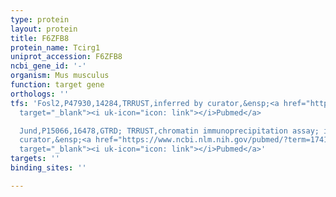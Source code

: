 ```yaml
---
type: protein
layout: protein
title: F6ZFB8
protein_name: Tcirg1
uniprot_accession: F6ZFB8
ncbi_gene_id: '-'
organism: Mus musculus
function: target gene
orthologs: ''
tfs: 'Fosl2,P47930,14284,TRRUST,inferred by curator,&ensp;<a href="https://www.ncbi.nlm.nih.gov/pubmed/?term=17419679%5Buid%5D+OR+29087512%5Buid%5D"
  target="_blank"><i uk-icon="icon: link"></i>Pubmed</a>

  Jund,P15066,16478,GTRD; TRRUST,chromatin immunoprecipitation assay; inferred by
  curator,&ensp;<a href="https://www.ncbi.nlm.nih.gov/pubmed/?term=17419679%5Buid%5D+OR+27924024%5Buid%5D+OR+29087512%5Buid%5D"
  target="_blank"><i uk-icon="icon: link"></i>Pubmed</a>'
targets: ''
binding_sites: ''

---
```

